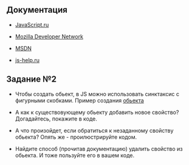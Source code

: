 ## Документация

- [JavaScript.ru](http://javascript.ru/manual)

- [Mozilla Developer Network](https://developer.mozilla.org/ru/docs/Learn/JavaScript)
- [MSDN](https://msdn.microsoft.com/ru-ru/library/6fw3zxcx(v=vs.94).aspx)
- [js-help.ru](http://js-help.net/)


## Задание №2


 - Чтобы создать обьект, в JS можно использовать синктаксис с фигурными скобками. Пример создания [обьекта](https://github.com/partybreaker/Course_javascript/blob/master/practice/create_object.js)

  - А как к существовующему обьекту добавить новое свойство? Догадайтесь, покажите в коде.

 - А что произойдет, если обратиться к незаданному свойству обьекта? Опять же - проилюстрируйте кодом.

 - Найдите способ (прочитав документацию) удалить свойство из обьекта. И тоже пользуйте его в вашем коде.
